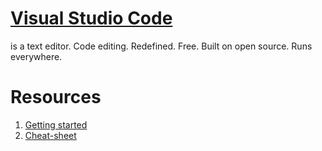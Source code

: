 # [Visual Studio Code](https://code.visualstudio.com/)

is a text editor. Code editing. Redefined. Free. Built on open source. Runs everywhere.

# Resources

1. [Getting started](https://code.visualstudio.com/docs/introvideos/basics)
2. [Cheat-sheet](https://code.visualstudio.com/shortcuts/keyboard-shortcuts-windows.pdf)
